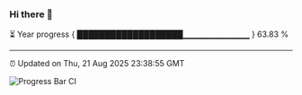 ### Hi there 👋

⏳ Year progress { ███████████████████▁▁▁▁▁▁▁▁▁▁▁ } 63.83 %

---

⏰ Updated on Thu, 21 Aug 2025 23:38:55 GMT

![Progress Bar CI](https://github.com/IshwaranRudhara/GIT-ACTION/workflows/Progress%20Bar%20CI/badge.svg)
